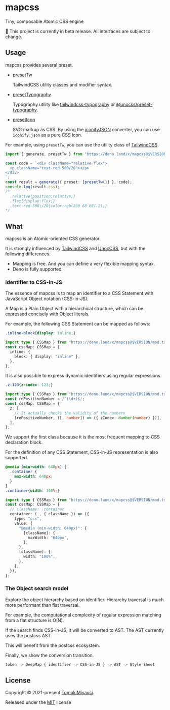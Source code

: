 # mapcss

Tiny, composable Atomic CSS engine

:construction: This project is currently in beta release. All interfaces are
subject to change.

## Usage

mapcss provides several preset.

- [presetTw](./preset_tw/README.md)

  TailwindCSS utility classes and modifier syntax.
- [presetTypography](./preset_typography/README.md)

  Typography utility like
  [tailwindcss-typography](https://github.com/tailwindlabs/tailwindcss-typography)
  or
  [@unocss/preset-typography](https://github.com/unocss/unocss/tree/main/packages/preset-typography).
- [presetIcon](./preset_icon/README.md)

  SVG markup as CSS. By using the [iconifyJSON](./preset_icon/convert.ts#L8)
  converter, you can use `iconify.json` as a pure CSS icon.

For example, using `presetTw`, you can use the utility class of
[TailwindCSS](https://github.com/tailwindlabs/tailwindcss).

```ts
import { generate, presetTw } from "https://deno.land/x/mapcss@$VERSION/mod.ts";

const code = `<div className="relative flex">
  <p className="text-red-500/20"></p>  
</div>
`;
const result = generate({ preset: [presetTw()] }, code);
console.log(result.css);
/*
  .relative{position:relative;}
  .flex{display:flex;}
  .text-red-500\/20{color:rgb(239 68 68/.2);}
*/
```

## What

mapcss is an Atomic-oriented CSS generator.

It is strongly influenced by
[TailwindCSS](https://github.com/tailwindlabs/tailwindcss) and
[UnocCSS](https://github.com/antfu/unocss), but with the following differences.

- Mapping is free. And you can define a very flexible mapping syntax.
- Deno is fully supported.

### identifier to CSS-in-JS

The essence of mapcss is to map an identifier to a CSS Statement with JavaScript
Object notation (CSS-in-JS).

A Map is a Plain Object with a hierarchical structure, which can be expressed
concisely with Object literals.

For example, the following CSS Statement can be mapped as follows:

```css
.inline-block{display: inline;}
```

```ts
import type { CSSMap } from "https://deno.land/x/mapcss@$VERSION/mod.ts";
const cssMap: CSSMap = {
  inline: {
    block: { display: "inline" },
  },
};
```

It is also possible to express dynamic identifiers using regular expressions.

```css
.z-123{z-index: 123;}
```

```ts
import type { CSSMap } from "https://deno.land/x/mapcss@$VERSION/mod.ts";
const rePositiveNumber = /^(\d+)$/;
const cssMap: CSSMap = {
  z: [
    // It actually checks the validity of the numbers
    [rePositiveNumber, ([, number]) => ({ zIndex: Number(number) })],
  ],
};
```

We support the first class because it is the most frequent mapping to CSS
declaration block.

For the definition of any CSS Statement, CSS-in-JS representation is also
supported.

```css
@media (min-width: 640px) {
  .container {
    max-width: 640px;
  }
}
.container{width: 100%;}
```

```ts
import type { CSSMap } from "https://deno.land/x/mapcss@$VERSION/mod.ts";
const cssMap: CSSMap = {
  // className: .container
  container: (_, { className }) => ({
    type: "css",
    value: {
      "@media (min-width: 640px)": {
        [className]: {
          maxWidth: "640px",
        },
      },
      [className]: {
        width: "100%",
      },
    },
  }),
};
```

### The Object search model

Explore the object hierarchy based on identifier. Hierarchy traversal is much
more performant than flat traversal.

For example, the computational complexity of regular expression matching from a
flat structure is O(N).

If the search finds CSS-in-JS, it will be converted to AST. The AST currently
uses the postcss AST.

This will benefit from the postcss ecosystem.

Finally, we show the conversion transition.

```bash
token -> DeepMap { identifier -> CSS-in-JS } -> AST -> Style Sheet
```

## License

Copyright © 2021-present [TomokiMiyauci](https://github.com/TomokiMiyauci).

Released under the [MIT](./LICENSE) license
